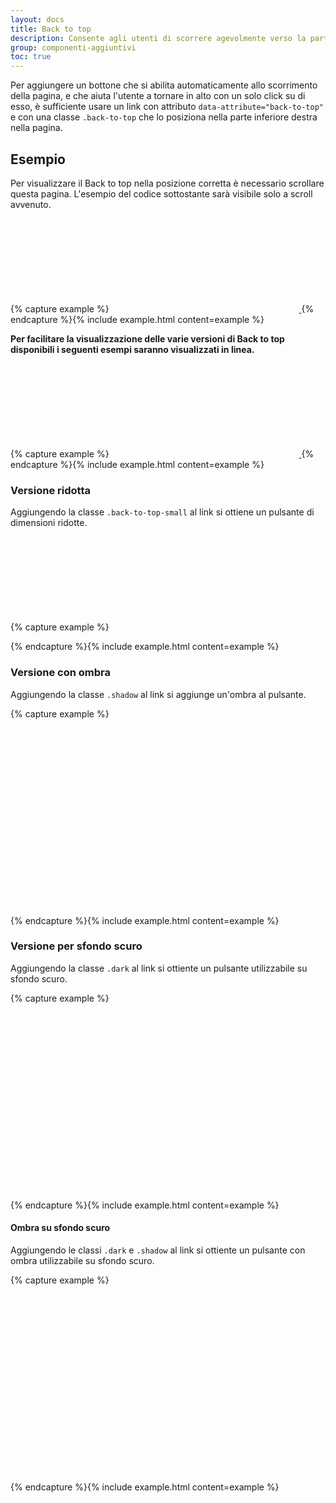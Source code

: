 ```yaml
---
layout: docs
title: Back to top
description: Consente agli utenti di scorrere agevolmente verso la parte superiore della pagina 
group: componenti-aggiuntivi
toc: true
---
```


Per aggiungere un bottone che si abilita automaticamente allo scorrimento della pagina, e che aiuta l'utente a tornare in alto con un solo click su di esso, è sufficiente usare un link con attributo `data-attribute="back-to-top"` e con una classe `.back-to-top` che lo posiziona nella parte inferiore destra nella pagina.

<style>
  /* Style override for Documentation purposes */
  .back-to-top:not(#example) {
    position: relative;
    bottom: unset;
    right: unset;
    visibility: visible;
    margin: 0 auto;
    opacity: 1;
    transform: scale(1);
  }
</style>

## Esempio

Per visualizzare il Back to top nella posizione corretta è necessario scrollare questa pagina. L'esempio del codice sottostante sarà visibile solo a scroll avvenuto.

{% capture example %}
<a href="#" aria-hidden="true" data-attribute="back-to-top" class="back-to-top" id="example">
  <svg class="icon icon-light"><use xlink:href="{{ site.baseurl }}/dist/svg/sprite.svg#it-arrow-up"></use></svg>
</a>
{% endcapture %}{% include example.html content=example %}

**Per facilitare la visualizzazione delle varie versioni di Back to top disponibili i seguenti esempi saranno visualizzati in linea.**

{% capture example %}
<a href="#" aria-hidden="true" data-attribute="back-to-top" class="back-to-top">
  <svg class="icon icon-light"><use xlink:href="{{ site.baseurl }}/dist/svg/sprite.svg#it-arrow-up"></use></svg>
</a>
{% endcapture %}{% include example.html content=example %}

### Versione ridotta
Aggiungendo la classe `.back-to-top-small` al link si ottiene un pulsante di dimensioni ridotte.

{% capture example %}
<a href="#" aria-hidden="true" data-attribute="back-to-top" class="back-to-top back-to-top-small">
  <svg class="icon icon-light"><use xlink:href="{{ site.baseurl }}/dist/svg/sprite.svg#it-arrow-up"></use></svg>
</a>

{% endcapture %}{% include example.html content=example %}

### Versione con ombra
Aggiungendo la classe `.shadow` al link si aggiunge un'ombra al pulsante.

{% capture example %}
<div class="d-flex align-items-center">
  <a href="#" aria-hidden="true" data-attribute="back-to-top" class="back-to-top shadow">
    <svg class="icon icon-light"><use xlink:href="{{ site.baseurl }}/dist/svg/sprite.svg#it-arrow-up"></use></svg>
  </a>
  <a href="#" aria-hidden="true" data-attribute="back-to-top" class="back-to-top back-to-top-small shadow">
    <svg class="icon icon-light"><use xlink:href="{{ site.baseurl }}/dist/svg/sprite.svg#it-arrow-up"></use></svg>
  </a>
</div>
{% endcapture %}{% include example.html content=example %}

### Versione per sfondo scuro
Aggiungendo la classe `.dark` al link si ottiente un pulsante utilizzabile su sfondo scuro.

{% capture example %}
<div class="d-flex align-items-center p-4 neutral-1-bg-a8">
  <a href="#" aria-hidden="true" data-attribute="back-to-top" class="back-to-top dark">
    <svg class="icon icon-secondary"><use xlink:href="{{ site.baseurl }}/dist/svg/sprite.svg#it-arrow-up"></use></svg>
  </a>
  <a href="#" aria-hidden="true" data-attribute="back-to-top" class="back-to-top back-to-top-small dark">
    <svg class="icon icon-secondary"><use xlink:href="{{ site.baseurl }}/dist/svg/sprite.svg#it-arrow-up"></use></svg>
  </a>
</div>
{% endcapture %}{% include example.html content=example %}

#### Ombra su sfondo scuro
Aggiungendo le classi `.dark` e `.shadow` al link si ottiente un pulsante con ombra utilizzabile su sfondo scuro.

{% capture example %}
<div class="d-flex align-items-center p-4 neutral-1-bg-a8">
  <a href="#" aria-hidden="true" data-attribute="back-to-top " class="back-to-top dark shadow">
    <svg class="icon icon-secondary"><use xlink:href="{{ site.baseurl }}/dist/svg/sprite.svg#it-arrow-up"></use></svg>
  </a>
  <a href="#" aria-hidden="true" data-attribute="back-to-top" class="back-to-top back-to-top-small dark shadow">
    <svg class="icon icon-secondary"><use xlink:href="{{ site.baseurl }}/dist/svg/sprite.svg#it-arrow-up"></use></svg>
  </a>
</div>
{% endcapture %}{% include example.html content=example %}
